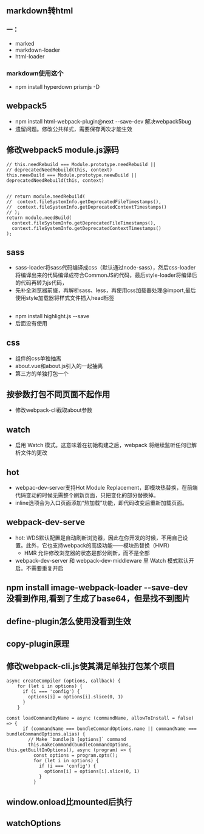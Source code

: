 ## markdown转html
### 一：
+ marked
+ markdown-loader
+ html-loader

### markdown使用这个
+ npm install hyperdown prismjs -D

## webpack5
+ npm install html-webpack-plugin@next --save-dev 解决webpack5bug
+ 遗留问题。修改公共样式，需要保存两次才能生效

## 修改webpack5 module.js源码
```
// this.needRebuild === Module.prototype.needRebuild ||
// deprecatedNeedRebuild(this, context)
this.neewBuild === Module.prototype.neewBuild ||
deprecatedNeedRebuild(this, context)


// return module.needRebuild(
// 	context.fileSystemInfo.getDeprecatedFileTimestamps(),
// 	context.fileSystemInfo.getDeprecatedContextTimestamps()
// );
return module.needBuild(
  context.fileSystemInfo.getDeprecatedFileTimestamps(),
  context.fileSystemInfo.getDeprecatedContextTimestamps()
);
```


## sass
+ sass-loader将sass代码编译成css（默认通过node-sass），然后css-loader将编译出来的代码编译成符合CommonJS的代码，最后style-loader将编译后的代码再转为js代码，
+ 先补全浏览器前缀，再解析sass、less，再使用css加载器处理@import,最后使用style加载器将样式文件插入head标签


## 
+ npm install highlight.js --save
+ 后面没有使用

## css
+ 组件的css单独抽离
+ about.vue和about.js引入的一起抽离
+ 第三方的单独打包一个

## 按参数打包不同页面不起作用
+ 修改webpack-cli截取about参数

## watch
+ 启用 Watch 模式。这意味着在初始构建之后，webpack 将继续监听任何已解析文件的更改

## hot
+ webpac-dev-server支持Hot Module Replacement，即模块热替换，在前端代码变动的时候无需整个刷新页面，只把变化的部分替换掉。
+ inline选项会为入口页面添加“热加载”功能，即代码改变后重新加载页面。
  
## webpack-dev-serve
+ hot: WDS默认配置是自动刷新浏览器，因此在你开发的时候，不用自己设置。此外，它也支持webpack的高级功能——模块热替换（HMR）
  + HMR 允许修改浏览器的状态是部分刷新，而不是全部
+ webpack-dev-server 和 webpack-dev-middleware 里 Watch 模式默认开启。不需要重复开启

## npm install image-webpack-loader --save-dev 没看到作用,看到了生成了base64，但是找不到图片

## define-plugin怎么使用没看到生效

## copy-plugin原理

## 修改webpack-cli.js使其满足单独打包某个项目
```
async createCompiler (options, callback) {
    for (let i in options) {
      if (i === 'config') {
        options[i] = options[i].slice(0, 1)
      }
    }

const loadCommandByName = async (commandName, allowToInstall = false) => {
      if (commandName === bundleCommandOptions.name || commandName === bundleCommandOptions.alias) {
        // Make `bundle|b [options]` command
        this.makeCommand(bundleCommandOptions, this.getBuiltInOptions(), async (program) => {
          const options = program.opts();
          for (let i in options) {
            if (i === 'config') {
              options[i] = options[i].slice(0, 1)
            }
          }
```

## window.onload比mounted后执行

## watchOptions 